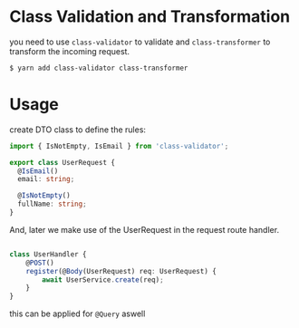 # Class Validation and Transformation
you need to use `class-validator` to validate and `class-transformer` to transform the incoming request.
```bash
$ yarn add class-validator class-transformer  
```

# Usage
create DTO class to define the rules:
```ts
import { IsNotEmpty, IsEmail } from 'class-validator';

export class UserRequest {
  @IsEmail()
  email: string;

  @IsNotEmpty()
  fullName: string;
}
```

And, later we make use of the UserRequest in the request route handler.

```ts

class UserHandler {
    @POST()
    register(@Body(UserRequest) req: UserRequest) {
        await UserService.create(req);
    }
}
```

this can be applied for `@Query` aswell
